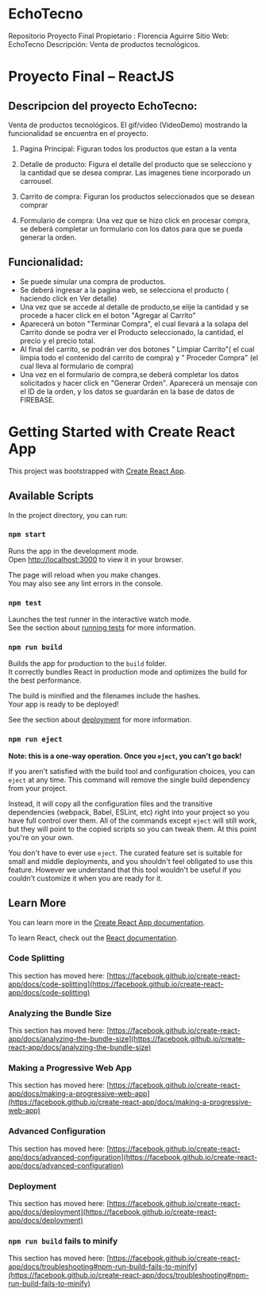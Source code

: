 # EchoTecno
Repositorio Proyecto Final
Propietario : Florencia Aguirre
Sitio Web: EchoTecno
Descripción: Venta de productos tecnológicos.


# Proyecto Final – ReactJS


## Descripcion del proyecto EchoTecno:

Venta de productos tecnológicos. El gif/video (VideoDemo) mostrando la funcionalidad se encuentra en el proyecto.


1.  Pagina Principal:
Figuran todos los productos que estan a la venta

2.  Detalle de producto:
Figura el detalle del producto que se selecciono y la cantidad que se desea comprar.
Las imagenes tiene incorporado un carrousel.

3.  Carrito de compra:
Figuran los productos seleccionados que se desean comprar

4.  Formulario de compra:
Una vez que se hizo click en procesar compra, se deberá completar un formulario con los datos para que se pueda generar la orden.


## Funcionalidad:
- Se puede simular una compra de productos.
- Se deberá ingresar a la pagina web, se selecciona el producto ( haciendo click en Ver detalle)
- Una vez que se accede al detalle de producto,se elije la cantidad y se procede a hacer click en el boton "Agregar al Carrito"
- Aparecerá un boton "Terminar Compra", el cual llevará a la solapa del Carrito donde se podra ver el Producto seleccionado, la cantidad, el precio y el precio total.
- Al final del carrito, se podrán ver dos botones " Limpiar Carrito"( el cual limpia todo el contenido del carrito de compra) y " Proceder Compra" (el cual lleva al formulario de compra)
- Una vez en el formulario de compra,se deberá completar los datos solicitados y hacer click en "Generar Orden". Aparecerá un mensaje con el ID de la orden, y los datos se guardarán en la base de datos de FIREBASE.



























# Getting Started with Create React App

This project was bootstrapped with [Create React App](https://github.com/facebook/create-react-app).

## Available Scripts

In the project directory, you can run:

### `npm start`

Runs the app in the development mode.\
Open [http://localhost:3000](http://localhost:3000) to view it in your browser.

The page will reload when you make changes.\
You may also see any lint errors in the console.

### `npm test`

Launches the test runner in the interactive watch mode.\
See the section about [running tests](https://facebook.github.io/create-react-app/docs/running-tests) for more information.

### `npm run build`

Builds the app for production to the `build` folder.\
It correctly bundles React in production mode and optimizes the build for the best performance.

The build is minified and the filenames include the hashes.\
Your app is ready to be deployed!

See the section about [deployment](https://facebook.github.io/create-react-app/docs/deployment) for more information.

### `npm run eject`

**Note: this is a one-way operation. Once you `eject`, you can't go back!**

If you aren't satisfied with the build tool and configuration choices, you can `eject` at any time. This command will remove the single build dependency from your project.

Instead, it will copy all the configuration files and the transitive dependencies (webpack, Babel, ESLint, etc) right into your project so you have full control over them. All of the commands except `eject` will still work, but they will point to the copied scripts so you can tweak them. At this point you're on your own.

You don't have to ever use `eject`. The curated feature set is suitable for small and middle deployments, and you shouldn't feel obligated to use this feature. However we understand that this tool wouldn't be useful if you couldn't customize it when you are ready for it.

## Learn More

You can learn more in the [Create React App documentation](https://facebook.github.io/create-react-app/docs/getting-started).

To learn React, check out the [React documentation](https://reactjs.org/).

### Code Splitting

This section has moved here: [https://facebook.github.io/create-react-app/docs/code-splitting](https://facebook.github.io/create-react-app/docs/code-splitting)

### Analyzing the Bundle Size

This section has moved here: [https://facebook.github.io/create-react-app/docs/analyzing-the-bundle-size](https://facebook.github.io/create-react-app/docs/analyzing-the-bundle-size)

### Making a Progressive Web App

This section has moved here: [https://facebook.github.io/create-react-app/docs/making-a-progressive-web-app](https://facebook.github.io/create-react-app/docs/making-a-progressive-web-app)

### Advanced Configuration

This section has moved here: [https://facebook.github.io/create-react-app/docs/advanced-configuration](https://facebook.github.io/create-react-app/docs/advanced-configuration)

### Deployment

This section has moved here: [https://facebook.github.io/create-react-app/docs/deployment](https://facebook.github.io/create-react-app/docs/deployment)

### `npm run build` fails to minify

This section has moved here: [https://facebook.github.io/create-react-app/docs/troubleshooting#npm-run-build-fails-to-minify](https://facebook.github.io/create-react-app/docs/troubleshooting#npm-run-build-fails-to-minify)




